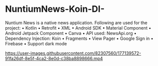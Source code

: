 # NuntiumNews-Koin-DI-
Nuntium News is a native news application.
Following are used for the project:
•	Kotlin
•	Retrofit
•	XML
•	Android SDK
•	Material Component
•	Android Jetpack Component
•	Canva
•	API used: NewsApi.org
•	Dependency Injection: Koin
•	Fragments
•	View Pager
•	Google Sign in
•	Firebase
•	Support dark mode




https://user-images.githubusercontent.com/82307560/177139572-91fa26df-8e5f-4ca2-8e0d-c38ba8898666.mp4



